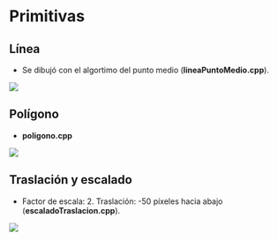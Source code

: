 # Primitivas

## Línea
- Se dibujó con el algortimo del punto medio (**lineaPuntoMedio.cpp**).

![](https://raw.githubusercontent.com/kevin-salazar/computacionGrafica/master/primitivas/imagenes/linea.png)

## Polígono
- **poligono.cpp**

![](https://raw.githubusercontent.com/kevin-salazar/computacionGrafica/master/primitivas/imagenes/poligono.png)

## Traslación y escalado
- Factor de escala: 2. Traslación: -50 píxeles hacia abajo (**escaladoTraslacion.cpp**).

![](https://raw.githubusercontent.com/kevin-salazar/computacionGrafica/master/primitivas/imagenes/escaladoTraslacion.png)
